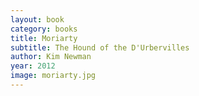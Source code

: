 ```yaml
---
layout: book
category: books
title: Moriarty
subtitle: The Hound of the D'Urbervilles
author: Kim Newman
year: 2012
image: moriarty.jpg
---
```

